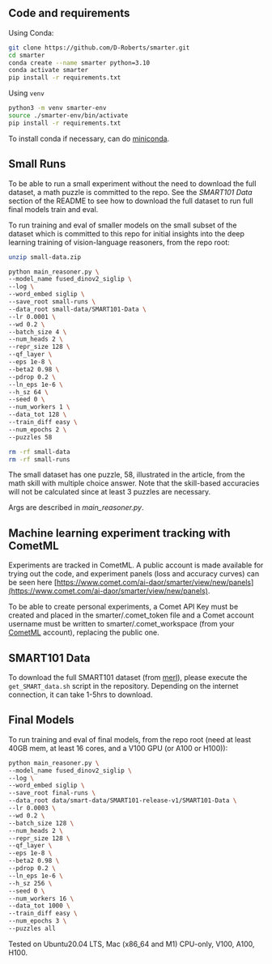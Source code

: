 
## Code and requirements

Using Conda:

```bash
git clone https://github.com/D-Roberts/smarter.git
cd smarter
conda create --name smarter python=3.10
conda activate smarter
pip install -r requirements.txt
```

Using `venv`

```bash
python3 -m venv smarter-env
source ./smarter-env/bin/activate
pip install -r requirements.txt
```

To install conda if necessary, can do [miniconda](https://docs.anaconda.com/free/miniconda/).


## Small Runs
To be able to run a small experiment without the need to download the full dataset, a math puzzle is committed to the repo. See the *SMART101 Data* section of the README to see how to download the full dataset to run full final models train and eval.

To run training and eval of smaller models on the small subset of the dataset which is committed to this repo for initial insights into the deep learning training of vision-language reasoners, from the repo root:

```bash
unzip small-data.zip

python main_reasoner.py \
--model_name fused_dinov2_siglip \
--log \
--word_embed siglip \
--save_root small-runs \
--data_root small-data/SMART101-Data \
--lr 0.0001 \
--wd 0.2 \
--batch_size 4 \
--num_heads 2 \
--repr_size 128 \
--qf_layer \
--eps 1e-8 \
--beta2 0.98 \
--pdrop 0.2 \
--ln_eps 1e-6 \
--h_sz 64 \
--seed 0 \
--num_workers 1 \
--data_tot 128 \
--train_diff easy \
--num_epochs 2 \
--puzzles 58

rm -rf small-data
rm -rf small-runs
```


The small dataset has one puzzle, 58, illustrated in the article, from the math skill with multiple choice answer. Note that the skill-based accuracies will not be calculated since at least 3 puzzles are necessary.

Args are described in *main_reasoner.py*.

## Machine learning experiment tracking with CometML

Experiments are tracked in CometML. A public account is made available for trying out the code, and experiment panels (loss and accuracy curves) can be seen here [https://www.comet.com/ai-daor/smarter/view/new/panels](https://www.comet.com/ai-daor/smarter/view/new/panels).

To be able to create personal experiments, a Comet API Key must be created and placed in the smarter/.comet_token file and a Comet account username must be written to smarter/.comet_workspace (from your [CometML](https://www.comet.com) account), replacing the public one.

## SMART101 Data
To download the full SMART101 dataset (from [merl](https://github.com/merlresearch/SMART)), please execute the `get_SMART_data.sh` script in the repository. Depending on the internet connection, it can take 1-5hrs to download.


## Final Models
To run training and eval of final models, from the repo root (need at least 40GB mem, at least 16 cores, and a V100 GPU (or A100 or H100)):


```bash
python main_reasoner.py \
--model_name fused_dinov2_siglip \
--log \
--word_embed siglip \
--save_root final-runs \
--data_root data/smart-data/SMART101-release-v1/SMART101-Data \
--lr 0.0003 \
--wd 0.2 \
--batch_size 128 \
--num_heads 2 \
--repr_size 128 \
--qf_layer \
--eps 1e-8 \
--beta2 0.98 \
--pdrop 0.2 \
--ln_eps 1e-6 \
--h_sz 256 \
--seed 0 \
--num_workers 16 \
--data_tot 1000 \
--train_diff easy \
--num_epochs 3 \
--puzzles all
```

Tested on Ubuntu20.04 LTS, Mac (x86_64 and M1) CPU-only, V100, A100, H100.


